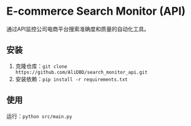 # E-commerce Search Monitor (API)
通过API监控公司电商平台搜索准确度和质量的自动化工具。

## 安装
1. 克隆仓库：`git clone https://github.com/AliDBD/search_monitor_api.git`
2. 安装依赖：`pip install -r requirements.txt`

## 使用
运行：`python src/main.py`